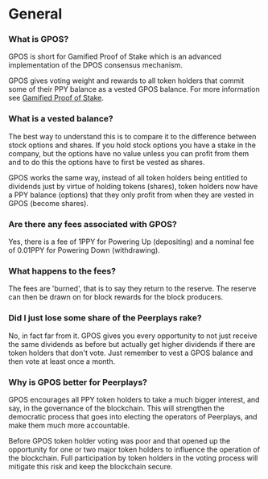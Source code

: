 # General

### What is GPOS?

GPOS is short for Gamified Proof of Stake which is an advanced implementation of the DPOS consensus mechanism.

GPOS gives voting weight and rewards to all token holders that commit some of their PPY balance as a vested GPOS balance. For more information see [Gamified Proof of Stake](../).

### What is a vested balance?

The best way to understand this is to compare it to the difference between stock options and shares. If you hold stock options you have a stake in the company, but the options have no value unless you can profit from them and to do this the options have to first be vested as shares.

GPOS works the same way, instead of all token holders being entitled to dividends just by virtue of holding tokens \(shares\), token holders now have a PPY balance \(options\) that they only profit from when they are vested in GPOS \(become shares\).

### Are there any fees associated with GPOS?

Yes, there is a fee of 1PPY for Powering Up \(depositing\) and a nominal fee of 0.01PPY for Powering Down \(withdrawing\).

### What happens to the fees?

The fees are 'burned', that is to say they return to the reserve. The reserve can then be drawn on for block rewards for the block producers.

### Did I just lose some share of the Peerplays rake?

No, in fact far from it. GPOS gives you every opportunity to not just receive the same dividends as before but actually get higher dividends if there are token holders that don't vote. Just remember to vest a GPOS balance and then vote at least once a month.

### Why is GPOS better for Peerplays?

GPOS encourages all PPY token holders to take a much bigger interest, and say, in the governance of the blockchain. This will strengthen the democratic process that goes into electing the operators of   Peerplays, and make them much more accountable. 

Before GPOS token holder voting was poor and that opened up the opportunity for one or two major token holders to influence the operation of the blockchain. Full participation by token holders in the voting process will mitigate this risk and keep the blockchain secure.

